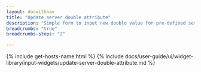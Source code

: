 ```yaml
---
layout: docwithnav
title: "Update server double attribute"
description: "Simple form to input new double value for pre-defined server-side attribute key. The widget is deprecated. Use \"Update Multiple Attributes\" widget. Attribute type and double value type can be selected in widgets data key configuration."
breadcrumbs: "true"
breadcrumbs-steps: "2"

---
```

{% include get-hosts-name.html %}
{% include docs/user-guide/ui/widget-library/input-widgets/update-server-double-attribute.md %}
